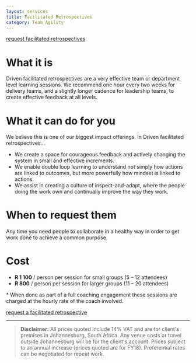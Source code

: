 ```yaml
---
layout: services
title: Facilitated Retrospectives
category: Team Agility
---
```


[request facilitated retrospectives](#contact-form)

# What it is
Driven facilitated retrospectives are a very effective team or department level learning sessions. We recommend one hour every two weeks for delivery teams, and a slightly longer cadence for leadership teams, to create effective feedback at all levels.

# What it can do for you
We believe this is one of our biggest impact offerings. In Driven facilitated retrospectives...

* We create a space for courageous feedback and actively changing the system in small and effective increments. 
* We enable double loop learning to understand not simply how actions are linked to outcomes, but more powerfully how mindset is linked to actions. 
* We assist in creating a culture of inspect-and-adapt, where the people doing the work own and continually improve the way they work.

# When to request them
Any time you need people to collaborate in a healthy way in order to get work done to achieve a common purpose. 

# Cost

* **R 1 100** / person per session for small groups (5 – 12 attendees)
* **R 800** / person per session for larger groups (11 – 20 attendees) 

\* When done as part of a full coaching engagement these sessions are charged at the hourly rate of the coach involved. 

[request a facilitated retrospective](#contact-form)

---
> **Disclaimer:** All prices quoted include 14% VAT and are for client's premises in Johannesburg, South Africa. Any venue costs or travel outside Johannesburg will be for the client's account. Prices subject to an annual increase (prices quoted are for FY18). Preferential rates can be negotiated for repeat work.